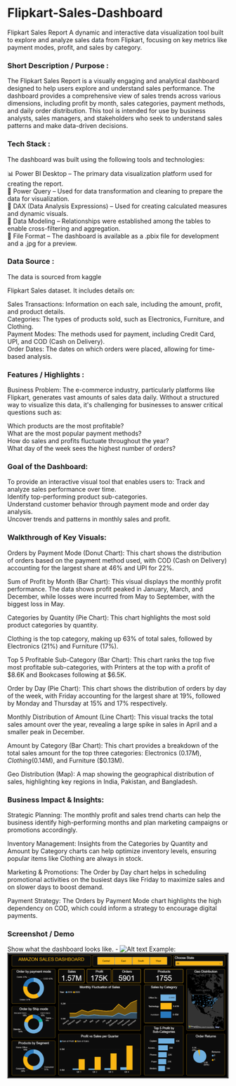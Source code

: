 # Flipkart-Sales-Dashboard

Flipkart Sales Report
A dynamic and interactive data visualization tool built to explore and analyze sales data from Flipkart, focusing on key metrics like payment modes, profit, and sales by category.

###  Short Description / Purpose :
The Flipkart Sales Report is a visually engaging and analytical dashboard designed to help users explore and understand sales performance. The dashboard provides a comprehensive view of sales trends across various dimensions, including profit by month, sales categories, payment methods, and daily order distribution. This tool is intended for use by business analysts, sales managers, and stakeholders who seek to understand sales patterns and make data-driven decisions.

###  Tech Stack :

The dashboard was built using the following tools and technologies:

📊 Power BI Desktop – The primary data visualization platform used for creating the report. <br>
📂 Power Query – Used for data transformation and cleaning to prepare the data for visualization. <br>
🧠 DAX (Data Analysis Expressions) – Used for creating calculated measures and dynamic visuals.<br>
📝 Data Modeling – Relationships were established among the tables to enable cross-filtering and aggregation.<br>
📁 File Format – The dashboard is available as a .pbix file for development and a .jpg for a preview.<br>

###  Data Source :

The data is sourced from kaggle 

Flipkart Sales dataset. It includes details on:

Sales Transactions: Information on each sale, including the amount, profit, and product details.<br>
Categories: The types of products sold, such as Electronics, Furniture, and Clothing.<br>
Payment Modes: The methods used for payment, including Credit Card, UPI, and COD (Cash on Delivery).<br>
Order Dates: The dates on which orders were placed, allowing for time-based analysis.<br>

###  Features / Highlights :

Business Problem: The e-commerce industry, particularly platforms like Flipkart, generates vast amounts of sales data daily. Without a structured way to visualize this data, it's challenging for businesses to answer critical questions such as:

Which products are the most profitable?<br>
What are the most popular payment methods?<br>
How do sales and profits fluctuate throughout the year?<br>
What day of the week sees the highest number of orders?<br>

###  Goal of the Dashboard: 

To provide an interactive visual tool that enables users to:
Track and analyze sales performance over time.<br>
Identify top-performing product sub-categories.<br>
Understand customer behavior through payment mode and order day analysis.<br>
Uncover trends and patterns in monthly sales and profit.<br>

###  Walkthrough of Key Visuals:


Orders by Payment Mode (Donut Chart): This chart shows the distribution of orders based on the payment method used, with COD (Cash on Delivery) accounting for the largest share at 46% and UPI for 22%.

Sum of Profit by Month (Bar Chart): This visual displays the monthly profit performance. The data shows profit peaked in January, March, and December, while losses were incurred from May to September, with the biggest loss in May.

Categories by Quantity (Pie Chart): This chart highlights the most sold product categories by quantity. 

Clothing is the top category, making up 63% of total sales, followed by Electronics (21%) and Furniture (17%).


Top 5 Profitable Sub-Category (Bar Chart): This chart ranks the top five most profitable sub-categories, with Printers at the top with a profit of $8.6K and Bookcases following at $6.5K.


Order by Day (Pie Chart): This chart shows the distribution of orders by day of the week, with Friday accounting for the largest share at 19%, followed by Monday and Thursday at 15% and 17% respectively.


Monthly Distribution of Amount (Line Chart): This visual tracks the total sales amount over the year, revealing a large spike in sales in April and a smaller peak in December.


Amount by Category (Bar Chart): This chart provides a breakdown of the total sales amount for the top three categories: Electronics ($0.17M), Clothing ($0.14M), and Furniture ($0.13M).


Geo Distribution (Map): A map showing the geographical distribution of sales, highlighting key regions in India, Pakistan, and Bangladesh.

###  Business Impact & Insights:

Strategic Planning: The monthly profit and sales trend charts can help the business identify high-performing months and plan marketing campaigns or promotions accordingly.

Inventory Management: Insights from the Categories by Quantity and Amount by Category charts can help optimize inventory levels, ensuring popular items like Clothing are always in stock.

Marketing & Promotions: The Order by Day chart helps in scheduling promotional activities on the busiest days like Friday to maximize sales and on slower days to boost demand.

Payment Strategy: The Orders by Payment Mode chart highlights the high dependency on COD, which could inform a strategy to encourage digital payments.

###  Screenshot / Demo

Show what the dashboard looks like. - ![Alt text](https://github.com/username/repo/assets/image.png)
Example: ![Dashboard Preview](https://github.com/Adhithya23/Amazon-Sales-Report/blob/main/Snapshot%20of%20Dashboard.png)
